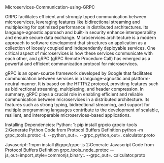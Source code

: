 Microservices-Communication-using-GRPC

GRPC facilitates efficient and strongly typed communication between microservices, leveraging features like bidirectional streaming and multiplexing for optimized performance in distributed architectures. Its language-agnostic approach and built-in security enhance interoperability and ensure secure data exchange. Microservices architecture is a modern approach to software development that structures an application as a collection of loosely coupled and independently deployable services. One critical aspect of microservices is how these services communicate with each other, and gRPC (gRPC Remote Procedure Call) has emerged as a powerful and efficient communication protocol for microservices.

gRPC is an open-source framework developed by Google that facilitates communication between services in a language-agnostic and platform-neutral manner. It is based on the HTTP/2 protocol, providing features such as bidirectional streaming, multiplexing, and header compression.
In summary, gRPC plays a crucial role in enabling efficient and reliable communication between microservices in a distributed architecture. Its features such as strong typing, bidirectional streaming, and support for multiple programming languages contribute to the development of scalable, resilient, and interoperable microservices-based applications.

Installing Dependencies:
Python: 1: pip install grpcio grpcio-tools 2:Generate Python Code from Protocol Buffers Definition python -m grpc_tools.protoc -I. --python_out=. --grpc_python_out=. calculator.proto

Javascript: 1:npm install @grpc/grpc-js 2:Generate Javascript Code from Protocol Buffers Definition grpc_tools_node_protoc --js_out=import_style=commonjs,binary:. --grpc_out=. calculator.proto

